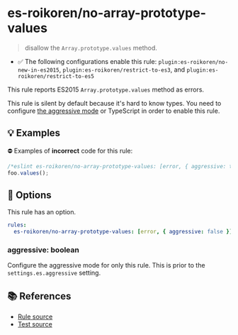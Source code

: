 # es-roikoren/no-array-prototype-values
> disallow the `Array.prototype.values` method.

- ✅ The following configurations enable this rule: `plugin:es-roikoren/no-new-in-es2015`, `plugin:es-roikoren/restrict-to-es3`, and `plugin:es-roikoren/restrict-to-es5`

This rule reports ES2015 `Array.prototype.values` method as errors.

This rule is silent by default because it's hard to know types. You need to configure [the aggressive mode](../#the-aggressive-mode) or TypeScript in order to enable this rule.

## 💡 Examples

⛔ Examples of **incorrect** code for this rule:

```js
/*eslint es-roikoren/no-array-prototype-values: [error, { aggressive: true }] */
foo.values();
```

## 🔧 Options

This rule has an option.

```yml
rules:
  es-roikoren/no-array-prototype-values: [error, { aggressive: false }]
```

### aggressive: boolean

Configure the aggressive mode for only this rule.
This is prior to the `settings.es.aggressive` setting.

## 📚 References

- [Rule source](https://github.com/roikoren755/eslint-plugin-es/blob/v0.0.3/src/rules/no-array-prototype-values.ts)
- [Test source](https://github.com/roikoren755/eslint-plugin-es/blob/v0.0.3/tests/src/rules/no-array-prototype-values.ts)
